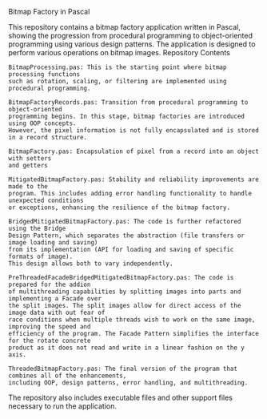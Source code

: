 Bitmap Factory in Pascal

This repository contains a bitmap factory application written in Pascal, showing the progression from procedural programming to object-oriented programming using various design patterns. The application is designed to perform various operations on bitmap images.
Repository Contents

    BitmapProcessing.pas: This is the starting point where bitmap processing functions 
    such as rotation, scaling, or filtering are implemented using procedural programming.

    BitmapFactoryRecords.pas: Transition from procedural programming to object-oriented 
    programming begins. In this stage, bitmap factories are introduced using OOP concepts. 
    However, the pixel information is not fully encapsulated and is stored in a record structure.
    
    BitmapFactory.pas: Encapsulation of pixel from a record into an object with setters 
    and getters

    MitigatedBitmapFactory.pas: Stability and reliability improvements are made to the 
    program. This includes adding error handling functionality to handle unexpected conditions 
    or exceptions, enhancing the resilience of the bitmap factory.

    BridgedMitigatedBitmapFactory.pas: The code is further refactored using the Bridge 
    Design Pattern, which separates the abstraction (file transfers or image loading and saving) 
    from its implementation (API for loading and saving of specific formats of image). 
    This design allows both to vary independently.

    PreThreadedFacadeBridgedMitigatedBitmapFactory.pas: The code is prepared for the addion 
    of multithreading capabilities by splitting images into parts and implementing a Facade over 
    the split images. The split images allow for direct access of the image data with out fear of 
    race conditions when multiple threads wish to work on the same image, improving the speed and 
    efficiency of the program. The Facade Pattern simplifies the interface for the rotate concrete 
    product as it does not read and write in a linear fashion on the y axis.

    ThreadedBitmapFactory.pas: The final version of the program that combines all of the enhancements, 
    including OOP, design patterns, error handling, and multithreading.

The repository also includes executable files and other support files necessary to run the application.
